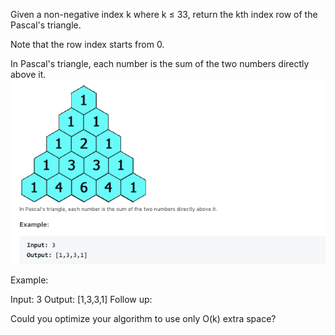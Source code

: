 Given a non-negative index k where k ≤ 33, return the kth index row of the Pascal's triangle.

Note that the row index starts from 0.


In Pascal's triangle, each number is the sum of the two numbers directly above it.
![](example.png)

Example:

Input: 3
Output: [1,3,3,1]
Follow up:

Could you optimize your algorithm to use only O(k) extra space?